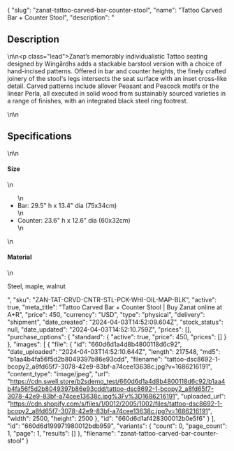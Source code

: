 {
  "slug": "zanat-tattoo-carved-bar-counter-stool",
  "name": "Tattoo Carved Bar + Counter Stool",
  "description": "<h2>Description</h2>\n<!-- split -->\n<p class=\"lead\">Zanat’s memorably individualistic Tattoo seating designed by Wingårdhs adds a stackable barstool version with a choice of hand-incised patterns. Offered in bar and counter heights, the finely crafted joinery of the stool's legs intersects the seat surface with an inset cross-like detail. Carved patterns include allover Peasant and Peacock motifs or the linear Perla, all executed in solid wood from sustainably sourced varieties in a range of finishes, with an integrated black steel ring footrest.</p>\n<!-- split -->\n<h2>Specifications</h2>\n<!-- split -->\n<h4>Size</h4>\n<ul>\n<li>Bar: 29.5\" h x 13.4\" dia (75x34cm)</li>\n<li>Counter: 23.6\" h x 12.6\" dia (60x32cm)</li>\n</ul>\n<h4>Material</h4>\n<p>Steel, maple, walnut</p>",
  "sku": "ZAN-TAT-CRVD-CNTR-STL-PCK-WHI-OIL-MAP-BLK",
  "active": true,
  "meta_title": "Tattoo Carved Bar + Counter Stool | Buy Zanat online at A+R",
  "price": 450,
  "currency": "USD",
  "type": "physical",
  "delivery": "shipment",
  "date_created": "2024-04-03T14:52:09.604Z",
  "stock_status": null,
  "date_updated": "2024-04-03T14:52:10.759Z",
  "prices": [],
  "purchase_options": {
    "standard": {
      "active": true,
      "price": 450,
      "prices": []
    }
  },
  "images": [
    {
      "file": {
        "id": "660d6d1a4d8b4800118d6c92",
        "date_uploaded": "2024-04-03T14:52:10.644Z",
        "length": 217548,
        "md5": "b1aa4b4fa56f5d2b8049397b86e93cdd",
        "filename": "tattoo-dsc8692-1-bcopy2_a8fd65f7-3078-42e9-83bf-a74cee13638c.jpg?v=1686216191",
        "content_type": "image/jpeg",
        "url": "https://cdn.swell.store/b2sdemo_test/660d6d1a4d8b4800118d6c92/b1aa4b4fa56f5d2b8049397b86e93cdd/tattoo-dsc8692-1-bcopy2_a8fd65f7-3078-42e9-83bf-a74cee13638c.jpg%3Fv%3D1686216191",
        "uploaded_url": "https://cdn.shopify.com/s/files/1/0012/2005/1002/files/tattoo-dsc8692-1-bcopy2_a8fd65f7-3078-42e9-83bf-a74cee13638c.jpg?v=1686216191",
        "width": 2500,
        "height": 2500
      },
      "id": "660d6d1af428300012b0e5f6"
    }
  ],
  "id": "660d6d199971980012bdb959",
  "variants": {
    "count": 0,
    "page_count": 1,
    "page": 1,
    "results": []
  },
  "filename": "zanat-tattoo-carved-bar-counter-stool"
}